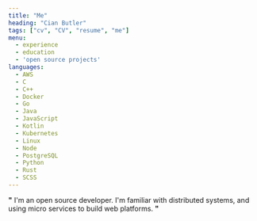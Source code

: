 ```yaml
---
title: "Me"
heading: "Cian Butler"
tags: ["cv", "CV", "resume", "me"]
menu:
  - experience
  - education
  - 'open source projects'
languages:
  - AWS
  - C
  - C++
  - Docker
  - Go
  - Java
  - JavaScript
  - Kotlin
  - Kubernetes
  - Linux
  - Node
  - PostgreSQL
  - Python
  - Rust
  - SCSS
---
```


**"** I'm an open source developer. I'm familiar with distributed systems, and
using micro services to build web platforms. **"**
